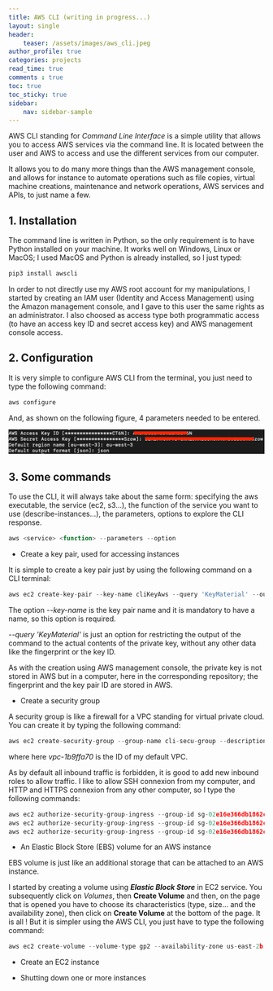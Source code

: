 ```yaml
---
title: AWS CLI (writing in progress...)
layout: single
header:
    teaser: /assets/images/aws_cli.jpeg
author_profile: true
categories: projects
read_time: true
comments : true
toc: true
toc_sticky: true
sidebar:
    nav: sidebar-sample
---
```



AWS CLI standing for *Command Line Interface* is a simple utility that allows you
to access AWS services via the command line. It is located between the user and
AWS to access and use the different services from our computer.

It allows you to do many more things than the AWS management console, and allows
for instance to automate operations such as file copies, virtual machine creations, maintenance and network operations, AWS services and APIs, to just name a few.

## 1. Installation

The command line is written in Python, so the only requirement is to have Python
installed on your machine. It works well on Windows, Linux or MacOS; I used MacOS
and Python is already installed, so I just typed:

```js
pip3 install awscli
```

In order to not directly use my AWS root account for my manipulations, I started by
creating an IAM user (Identity and Access Management) using the Amazon management
console, and I gave to this user the same rights as an administrator. I also
choosed as access type both programmatic access (to have an access key ID and
secret access key) and AWS management console access.

## 2. Configuration

It is very simple to configure AWS CLI from the terminal, you just need to type
the following command:

```js
aws configure
```

And, as shown on the following figure, 4 parameters needed to be entered.

![Image](/assets/images/aws_cli_configure.png#center)

## 3. Some commands 

To use the CLI, it will always take about the same form: specifying the aws executable, the service (ec2, s3...), the function of the service you want to use (describe-instances...), the parameters, options to explore the CLI response.

```js
aws <service> <function> --parameters --option
```

- Create a key pair, used for accessing instances

It is simple to create a key pair just by using the following command on a CLI
terminal:

```js
aws ec2 create-key-pair --key-name cliKeyAws --query 'KeyMaterial' --output text > cliKeyAws.pem
```

The option *--key-name* is the key pair name and it is mandatory to have a name,
so this option is required.

*--query 'KeyMaterial'* is just an option for restricting the output of the
command to the actual contents of the private key, without any other data like the
fingerprint or the key ID.

As with the creation using AWS management console, the private key is not stored
in AWS but in a computer, here in the corresponding repository; the fingerprint
and the key pair ID are stored in AWS.

- Create a security group

A security group is like a firewall for a VPC standing for virtual private cloud.
You can create it by typing the following command:

```js
aws ec2 create-security-group --group-name cli-secu-group --description "created using CLI" --vpc-id vpc-1b9ffa70
```
where here *vpc-1b9ffa70* is the ID of my default VPC.

As by default all inbound traffic is forbidden, it is good to add new inbound roles to
allow traffic. I like to allow SSH connexion from my computer, and HTTP and HTTPS
connexion from any other computer, so I type the following commands:

```js
aws ec2 authorize-security-group-ingress --group-id sg-02e16e366db1862c1 --protocol tcp --port 22 --cidr 176.160.140.146/32
aws ec2 authorize-security-group-ingress --group-id sg-02e16e366db1862c1 --protocol tcp --port 80 --cidr 0.0.0.0/0
aws ec2 authorize-security-group-ingress --group-id sg-02e16e366db1862c1 --protocol tcp --port 443 --cidr 0.0.0.0/0
```
- An Elastic Block Store (EBS) volume for an AWS instance

EBS volume is just like an additional storage that can be attached to an AWS
instance.

I started by creating a volume using ***Elastic Block Store*** in EC2 service.
You subsequently click on *Volumes*, then **Create Volume** and then, on the
page that is opened you have to choose its characteristics (type, size... and the availability zone), then click on **Create Volume** at the bottom of the page.
It is all ! But it is simpler using the AWS CLI, you just have to type the following command:

```js
aws ec2 create-volume --volume-type gp2 --availability-zone us-east-2b --size 8
```

- Create an EC2 instance

- Shutting down one or more instances
